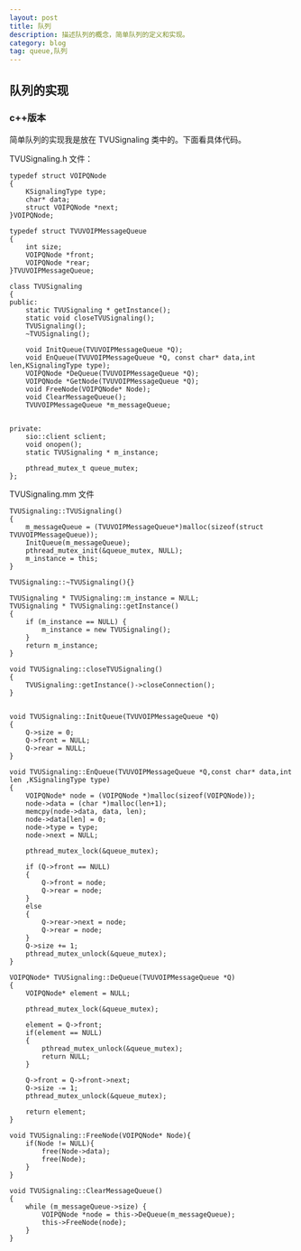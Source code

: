 ```yaml
---
layout: post
title: 队列
description: 描述队列的概念，简单队列的定义和实现。
category: blog
tag: queue,队列
---
```


## 队列的实现

### c++版本

简单队列的实现我是放在 TVUSignaling 类中的。下面看具体代码。

TVUSignaling.h 文件：

	typedef struct VOIPQNode
	{
	    KSignalingType type;
	    char* data;
	    struct VOIPQNode *next;
	}VOIPQNode;
	
	typedef struct TVUVOIPMessageQueue
	{
	    int size;
	    VOIPQNode *front;
	    VOIPQNode *rear;
	}TVUVOIPMessageQueue;
	
	class TVUSignaling
	{
	public:
	    static TVUSignaling * getInstance();
	    static void closeTVUSignaling();
	    TVUSignaling();
	    ~TVUSignaling();
	    
	    void InitQueue(TVUVOIPMessageQueue *Q);
	    void EnQueue(TVUVOIPMessageQueue *Q, const char* data,int len,KSignalingType type);
	    VOIPQNode *DeQueue(TVUVOIPMessageQueue *Q);
	    VOIPQNode *GetNode(TVUVOIPMessageQueue *Q);
	    void FreeNode(VOIPQNode* Node);
	    void ClearMessageQueue();
	    TVUVOIPMessageQueue *m_messageQueue;
	    
	    
	private:
	    sio::client sclient;
	    void onopen();
	    static TVUSignaling * m_instance;
	    
	    pthread_mutex_t queue_mutex;
	};

TVUSignaling.mm 文件

	TVUSignaling::TVUSignaling()
	{
	    m_messageQueue = (TVUVOIPMessageQueue*)malloc(sizeof(struct TVUVOIPMessageQueue));
	    InitQueue(m_messageQueue);
	    pthread_mutex_init(&queue_mutex, NULL);
	    m_instance = this;
	}
	
	TVUSignaling::~TVUSignaling(){}
	
	TVUSignaling * TVUSignaling::m_instance = NULL;
	TVUSignaling * TVUSignaling::getInstance()
	{
	    if (m_instance == NULL) {
	        m_instance = new TVUSignaling();
	    }
	    return m_instance;
	}
	
	void TVUSignaling::closeTVUSignaling()
	{
	    TVUSignaling::getInstance()->closeConnection();
	}
	
	
	void TVUSignaling::InitQueue(TVUVOIPMessageQueue *Q)
	{
	    Q->size = 0;
	    Q->front = NULL;
	    Q->rear = NULL;
	}
	
	void TVUSignaling::EnQueue(TVUVOIPMessageQueue *Q,const char* data,int len ,KSignalingType type)
	{
	    VOIPQNode* node = (VOIPQNode *)malloc(sizeof(VOIPQNode));
	    node->data = (char *)malloc(len+1);
	    memcpy(node->data, data, len);
	    node->data[len] = 0;
	    node->type = type;
	    node->next = NULL;
	    
	    pthread_mutex_lock(&queue_mutex);
	    
	    if (Q->front == NULL)
	    {
	        Q->front = node;
	        Q->rear = node;
	    }
	    else
	    {
	        Q->rear->next = node;
	        Q->rear = node;
	    }
	    Q->size += 1;
	    pthread_mutex_unlock(&queue_mutex);
	}
	
	VOIPQNode* TVUSignaling::DeQueue(TVUVOIPMessageQueue *Q)
	{
	    VOIPQNode* element = NULL;
	    
	    pthread_mutex_lock(&queue_mutex);
	    
	    element = Q->front;
	    if(element == NULL)
	    {
	        pthread_mutex_unlock(&queue_mutex);
	        return NULL;
	    }
	    
	    Q->front = Q->front->next;
	    Q->size -= 1;
	    pthread_mutex_unlock(&queue_mutex);
	    
	    return element;
	}
	
	void TVUSignaling::FreeNode(VOIPQNode* Node){
	    if(Node != NULL){
	        free(Node->data);
	        free(Node);
	    }
	}
	
	void TVUSignaling::ClearMessageQueue()
	{
	    while (m_messageQueue->size) {
	        VOIPQNode *node = this->DeQueue(m_messageQueue);
	        this->FreeNode(node);
	    }
	}